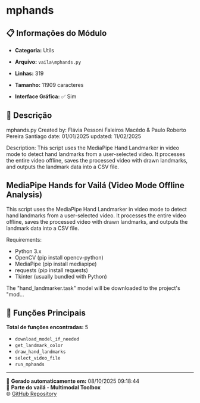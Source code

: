 # mphands

## 📋 Informações do Módulo

- **Categoria:** Utils
- **Arquivo:** `vaila\mphands.py`
- **Linhas:** 319
- **Tamanho:** 11909 caracteres


- **Interface Gráfica:** ✅ Sim

## 📖 Descrição


mphands.py
Created by: Flávia Pessoni Faleiros Macêdo & Paulo Roberto Pereira Santiago
date: 01/01/2025
updated: 11/02/2025

Description:
This script uses the MediaPipe Hand Landmarker in video mode to detect hand landmarks
from a user-selected video. It processes the entire video offline, saves the processed
video with drawn landmarks, and outputs the landmark data into a CSV file.

MediaPipe Hands for Vailá (Video Mode Offline Analysis)
---------------------------------------------------------

This script uses the MediaPipe Hand Landmarker in video mode to detect hand landmarks
from a user-selected video. It processes the entire video offline, saves the processed
video with drawn landmarks, and outputs the landmark data into a CSV file.

Requirements:
- Python 3.x
- OpenCV (pip install opencv-python)
- MediaPipe (pip install mediapipe)
- requests (pip install requests)
- Tkinter (usually bundled with Python)

The "hand_landmarker.task" model will be downloaded to the project's "mod...

## 🔧 Funções Principais

**Total de funções encontradas:** 5

- `download_model_if_needed`
- `get_landmark_color`
- `draw_hand_landmarks`
- `select_video_file`
- `run_mphands`




---

📅 **Gerado automaticamente em:** 08/10/2025 09:18:44  
🔗 **Parte do vailá - Multimodal Toolbox**  
🌐 [GitHub Repository](https://github.com/vaila-multimodaltoolbox/vaila)
